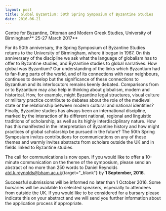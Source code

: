 ```yaml
---
layout: post
title: Global Byzantium: 50th Spring Symposium of Byzantine Studies
date: 2016-06-21
---
```


<div>



Centre for Byzantine, Ottoman and Modern Greek Studies,
University of Birmingham**
25-27 March 2017**

For its
50th anniversary, the Spring Symposium of Byzantine Studies returns to
the University of Birmingham, where it began in 1967. On this
anniversary of the discipline we ask what the language of globalism has
to offer to Byzantine studies, and Byzantine studies to global
narratives. How global was Byzantium? Our understanding of the links
which Byzantium had to far-flung parts of the world, and of its
connections with near neighbours, continues to develop but the
significance of these connections to Byzantium and its interlocutors
remains keenly debated. Comparisons from or to Byzantium may also help
in thinking about globalism, modern and historical. How, for example,
might Byzantine legal structures, visual culture or military practice
contribute to debates about the role of the medieval state or the
relationship between modern cultural and national identities? Finally,
Byzantine studies has always been an international discipline, marked by
the interaction of its different national, regional and linguistic
traditions of scholarship, as well as its highly interdisciplinary
nature. How has this manifested in the interpretation of Byzantine
history and how might practices of global scholarship be pursued in the
future? The 50th Spring Symposium invites contributions for
communications on any of these themes and warmly invites abstracts from
scholars outside the UK and in fields linked to Byzantine
studies.

The call for communications is now open. If you
would like to offer a 10-minute communication on the theme of the
symposium, please send an abstract of no more than 250 words to Daniel
Reynolds
[atd.k.reynolds@bham.ac.uk](mailto:atd.k.reynolds@bham.ac.uk){target="_blank"}
by **1 September, 2016**.

Successful submissions will be
informed no later than 1 October 2016. Some bursaries will be available
to selected speakers, especially to attendees from outside the UK. If
you would like to be considered for a bursary please indicate this on
your abstract and we will send you further information about the
application process if appropriate.



</div>
